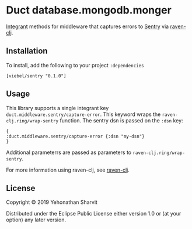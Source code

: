 # Duct database.mongodb.monger

[Integrant][] methods for middleware that captures errors to [Sentry][] via
[raven-clj][].

[integrant]: https://github.com/weavejester/integrant
[sentry]: https://sentry.io
[raven-clj]: https://github.com/sethtrain/raven-clj

## Installation

To install, add the following to your project `:dependencies`

    [viebel/sentry "0.1.0"]

## Usage

This library supports a single integrant key `duct.middleware.sentry/capture-error`. This keyword wraps the `raven-clj.ring/wrap-sentry` function. The sentry dsn is passed on the `:dsn` key:

```edn
{
:duct.middleware.sentry/capture-error {:dsn "my-dsn"}
}
```

Additional parameterrs are passed as parameters to `raven-clj.ring/wrap-sentry`.

For more information using raven-clj, see [raven-clj][].

## License

Copyright © 2019 Yehonathan Sharvit

Distributed under the Eclipse Public License either version 1.0 or (at
your option) any later version.
